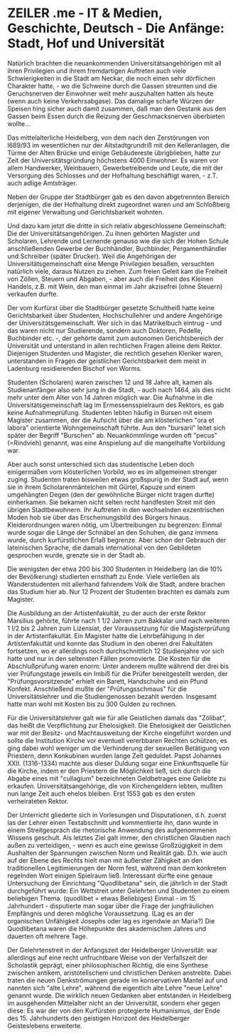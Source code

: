 # ZEILER .me - IT & Medien, Geschichte, Deutsch - Die Anfänge: Stadt, Hof und Universität

Natürlich brachten die neuankommenden Universitätsangehörigen mit all ihren Privilegien und ihrem fremdartigen Auftreten auch viele Schwierigkeiten in die Stadt am Neckar, die noch einen sehr dörflichen Charakter hatte, - wo die Schweine durch die Gassen streunten und die Geruchsnerven der Einwohner weit mehr auszuhalten hatten als heute (wenn auch keine Verkehrsabgase). Das damalige scharfe Würzen der Speisen hing sicher auch damit zusammen, daß man den Gestank aus den Gassen beim Essen durch die Reizung der Geschmacksnerven überbieten wollte...

Das mittelalterliche Heidelberg, von dem nach den Zerstörungen von l689/93 im wesentlichen nur der Altstadtgrundriß mit den Kelleranlagen, die Türme der Alten Brücke und einige Gebäudereste übrigblieben, hatte zur Zeit der Universitätsgründung höchstens 4000 Einwohner. Es waren vor allem Handwerker, Weinbauern, Gewerbetreibende und Leute, die mit der Versorgung des Schlosses und der Hofhaltung beschäftigt waren, - z.T. auch adlige Amtsträger.

Neben der Gruppe der Stadtbürger gab es den davon abgetrennten Bereich derjenigen, die der Hofhaltung direkt zugeordnet waren und am Schloßberg mit eigener Verwaltung und Gerichtsbarkeit wohnten.

Und dazu kam jetzt die dritte in sich relativ abgeschlossene Gemeinschaft: Die der Universitätsangehörigen. Zu ihnen gehörten Magister und Scholaren, Lehrende und Lernende genauso wie die sich der Hohen Schule anschließenden Gewerbe der Buchhändler, Buchbinder, Pergamenthändler und Schreiber (später Drucker). Weil die Angehörigen der Universitätsgemeinschaft eine Menge Privilegien besaßen, versuchten natürlich viele, daraus Nutzen zu ziehen. Zum freien Geleit kam die Freiheit von Zöllen, Steuern und Abgaben, - aber auch die Freiheit des Kleinen Handels, z.B. mit Wein, den man einmal im Jahr akzisefrei (ohne Steuern) verkaufen durfte.

Der vom Kurfürst über die Stadtbürger gesetzte Schultheiß hatte keine Gerichtsbarkeit über Studenten, Hochschullehrer und andere Angehörige der Universitätsgemeinschaft. Wer sich in das Matrikelbuch eintrug - und das waren nicht nur Studierende, sondern auch Doktoren, Pedelle, Buchbinder etc. -, der gehörte damit zum autonomen Gerichtsbereich der Universität und unterstand in allen rechtlichen Fragen alleine dem Rektor. Diejenigen Studenten und Magister, die rechtlich gesehen Kleriker waren, unterstanden in Fragen der geistlichen Gerichtsbarkeit dem meist in Ladenburg residierenden Bischof von Worms.

Studenten (Scholaren) waren zwischen 12 und 18 Jahre alt, kamen als Studienanfänger also sehr jung in die Stadt, - auch nach 1464, als dies nicht mehr unter dem Alter von 14 Jahren möglich war. Die Aufnahme in die Universitätsgemeinschaft lag im Ermessensspielraum des Rektors, es gab keine Aufnahmeprüfung. Studenten lebten häufig in Bursen mit einem Magister zusammen, der die Aufsicht über die am klösterlichen "ora et labora" orientierte Wohngemeinschaft führte. Aus den "bursarii" leitet sich später der Begriff "Burschen" ab. Neuankömmlinge wurden oft "pecus" (=Rindvieh) genannt, was eine Anspielung auf die mangelhafte Vorbildung war.

Aber auch sonst unterschied sich das studentische Leben doch einigermaßen vom klösterlichen Vorbild, wo es im allgemeinen strenger zuging. Studenten traten bisweilen etwas großspurig in der Stadt auf, wenn sie in ihrem Scholarenmäntelchen mit Gürtel, Kapuze und einem umgehängten Degen (den der gewöhnliche Bürger nicht tragen durfte) einherkamen. Sie bekamen nicht selten recht handfesten Streit mit den übrigen Stadtbewohnern. Ihr Auftreten in den wechselnden exzentrischen Moden hob sie über das Erscheinungsbild des Bürgers hinaus. Kleiderordnungen waren nötig, um Übertreibungen zu begrenzen: Einmal wurde sogar die Länge der Schnäbel an den Schuhen, die ganz immens wurde, durch kurfürstlichen Erlaß begrenze. Aber schon der Gebrauch der lateinischen Sprache, die damals international von den Gebildeten gesprochen wurde, grenzte sie in der Stadt ab.

Die wenigsten der etwa 200 bis 300 Studenten in Heidelberg (an die 10% der Bevölkerung) studierten ernsthaft zu Ende. Viele verließen als Wanderstudenten mit allerhand fahrendem Volk die Stadt, andere brachen das Studium hier ab. Nur 12 Prozent der Studenten brachten es damals zum Magister.

Die Ausbildung an der Artistenfakultät, zu der auch der erste Rektor Marsilius gehörte, führte nach 1 1/2 Jahren zum Bakkalar und nach weiteren 1 l/2 bis 2 Jahren zum Lizensiat, der Voraussetzung für die Magisterprüfung in der Artistenfakultät. Ein Magister hatte die Lehrbefähigung in der Artistenfakultät und konnte das Studium in den oberen drei Fakultäten fortsetzen, wo er allerdings noch durchschnittlich 12 Studienjahre vor sich hatte und nur in den seltensten Fällen promovierte. Die Kosten für die Abschlußprüfung waren enorm: Unter anderem mußte während der drei bis vier Prüfungstage jeweils ein Imbiß für die Prüfer bereitgestellt werden, der "Prüfungsvorsitzende" erhielt ein Barett, Handschuhe und ein Pfund Konfekt. Anschließend mußte der "Prüfungsschmaus" für die Universitätslehrer und die Studiengenossen bezahlt werden. Insgesamt hatte man wohl mit Kosten bis zu 300 Gulden zu rechnen.

Für die Universitätslehrer galt wie für alle Geistlichen damals das "Zölibat", das heißt die Verpflichtung zur Ehelosigkeit. Die Ehelosigkeit der Geistlichen war mit der Besitz- und Machtausweitung der Kirche eingeführt worden und sollte die Institution Kirche vor eventuell vererbbaren Rechten schützen; es ging dabei wohl weniger um die Verhinderung der sexuellen Betätigung von Priestern, denn Konkubinen wurden lange Zeit geduldet. Papst Johannes XXII. (1316-1334) machte aus dieser Duldung sogar eine Einkunftsquelle für die Kirche, indem er den Priestern die Möglichkeit ließ, sich durch die Abgabe eines mit "cullagium" bezeichneten Geldbetrages eine Geliebte zu erkaufen. Universitätsangehörige, die von Kirchengeldern lebten, mußten nun lange Zeit auch ehelos bleiben. Erst 1553 gab es den ersten verheirateten Rektor.

Der Unterricht gliederte sich in Vorlesungen und Disputationen, d.h. zuerst las der Lehrer einen Textabschnitt und kommentierte ihn, dann wurde in einem Streitgespräch die rhetorische Anwendung des aufgenommenen Wissens geschult. Als letztes Ziel galt immer, den christlichen Glauben nach außen zu verteidigen, - wenn es auch eine gewisse Großzügigkeit in dem Aushalten der Spannungen zwischen Norm und Realität gab. D.h. wie auch auf der Ebene des Rechts hielt man mit äußerster Zähigkeit an den traditionellen Legitimierungen der Norm fest, während man dem konkreten regelnden Wort einigen Spielraum ließ. Interessant dürfte eine genaue Untersuchung der Einrichtung "Quodlibetana" sein, die jährlich in der Stadt durchgeführt wurde: Ein Wettstreit unter Gelehrten und Studenten zu einem beliebigen Thema. (quodlibet = etwas Beliebiges) Einmal - im 15. Jahrhundert - disputierte man sogar über die Frage der jungfräulichen Empfängnis und deren mögliche Voraussetzung. (Lag es an der organischen Unfähigkeit Josephs oder lag es irgendwie an Maria?) Die Quodlibetana waren die Höhepunkte des akademischen Jahres und dauerten oft mehrere Tage.

Der Gelehrtenstreit in der Anfangszeit der Heidelberger Universität: war allerdings auf eine recht unfruchtbare Weise von der Verfallszeit der Scholastik geprägt, einer philosophischen Richtig, die eine Synthese zwischen antikem, aristotelischem und christlichen Denken anstrebte. Dabei traten die neuen Denkströmungen gerade im konservativen Mantel auf und nannten sich "alte Lehre", während die eigentlich alte Lehre "neue Lehre" genannt wurde. Die wirklich neuen Gedanken aber entstanden in Heidelberg im ausgehenden Mittelalter nicht an der Universität, sondern eher gegen diese: Es war der von den Kurfürsten protegierte Humanismus, der Ende des 15. Jahrhunderts den geistigen Horizont des Heidelberger Geisteslebens erweiterte.